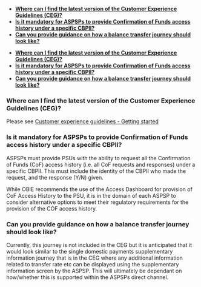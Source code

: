 <!-- TOC -->

- [**Where can I find the latest version of the Customer Experience Guidelines (CEG)?**](#where-can-i-find-the-latest-version-of-the-customer-experience-guidelines-ceg)
- [**Is it mandatory for ASPSPs to provide Confirmation of Funds access history under a specific CBPII?**](#is-it-mandatory-for-aspsps-to-provide-confirmation-of-funds-access-history-under-a-specific-cbpii)
- [**Can you provide guidance on how a balance transfer journey should look like?**](#can-you-provide-guidance-on-how-a-balance-transfer-journey-should-look-like)

<!-- /TOC -->

- [**Where can I find the latest version of the Customer Experience Guidelines (CEG)?**](#where-can-i-find-the-latest-version-of-the-customer-experience-guidelines-ceg)
- [**Is it mandatory for ASPSPs to provide Confirmation of Funds access history under a specific CBPII?**](#is-it-mandatory-for-aspsps-to-provide-confirmation-of-funds-access-history-under-a-specific-cbpii)
- [**Can you provide guidance on how a balance transfer journey should look like?**](#can-you-provide-guidance-on-how-a-balance-transfer-journey-should-look-like)


### **Where can I find the latest version of the Customer Experience Guidelines (CEG)?**

Please see <a href="https://standards.openbanking.org.uk/get-started/" class="external-link" rel="nofollow">Customer experience guidelines - Getting started</a>

### **Is it mandatory for ASPSPs to provide Confirmation of Funds access history under a specific CBPII?**

ASPSPs must provide PSUs with the ability to request all the Confirmation of Funds (CoF) access history (i.e. all CoF requests and responses) under a specific CBPII.  This must include the identity of the CBPII who made the request, and the response (Y/N) given.

While OBIE recommends the use of the Access Dashboard for provision of CoF Access History to the PSU, it is in the domain of each ASPSP to consider alternative options to meet their regulatory requirements for the provision of the COF access history.

### **Can you provide guidance on how a balance transfer journey should look like?**

Currently, this journey is not included in the CEG but it is anticipated that it would look similar to the single domestic payments supplementary information journey that is in the CEG where any additional information related to transfer rate etc can be displayed using the supplementary information screen by the ASPSP. This will ultimately be dependant on how/whether this is supported within the ASPSPs direct channel.